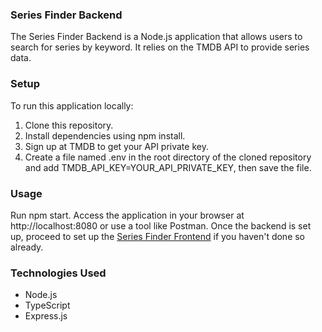 ### Series Finder Backend
The Series Finder Backend is a Node.js application that allows users to search for series by keyword. It relies on the TMDB API to provide series data.

### Setup
To run this application locally:
1. Clone this repository.
2. Install dependencies using npm install.
3. Sign up at TMDB to get your API private key.
4. Create a file named .env in the root directory of the cloned repository and add TMDB_API_KEY=YOUR_API_PRIVATE_KEY, then save the file.
### Usage
Run npm start.
Access the application in your browser at http://localhost:8080 or use a tool like Postman.
Once the backend is set up, proceed to set up the [Series Finder Frontend](https://github.com/nabilsaiyan/series-finder-frontend) if you haven't done so already.

### Technologies Used
- Node.js
- TypeScript
- Express.js
